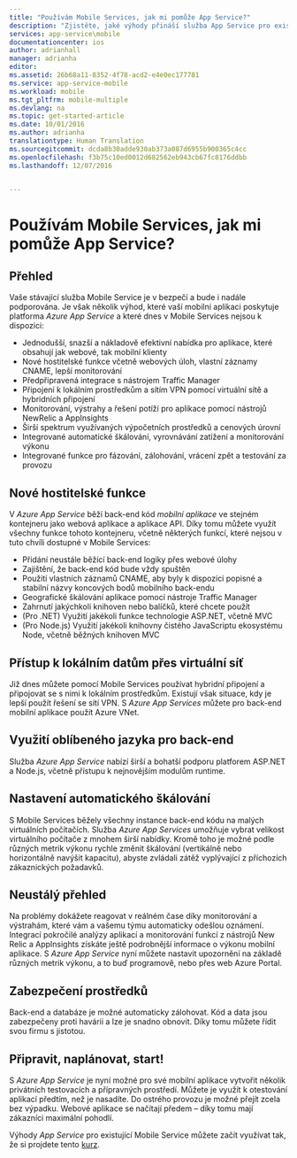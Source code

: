 ```yaml
---
title: "Používám Mobile Services, jak mi pomůže App Service?"
description: "Zjistěte, jaké výhody přináší služba App Service pro existující projekty Mobile Services."
services: app-service\mobile
documentationcenter: ios
author: adrianhall
manager: adrianha
editor: 
ms.assetid: 26b68a11-8352-4f78-acd2-e4e0ec177781
ms.service: app-service-mobile
ms.workload: mobile
ms.tgt_pltfrm: mobile-multiple
ms.devlang: na
ms.topic: get-started-article
ms.date: 10/01/2016
ms.author: adrianha
translationtype: Human Translation
ms.sourcegitcommit: dcda8b30adde930ab373a087d6955b900365c4cc
ms.openlocfilehash: f3b75c10ed0012d682562eb943cb67fc8176ddbb
ms.lasthandoff: 12/07/2016


---
```

# <a name="getting-started"> </a>Používám Mobile Services, jak mi pomůže App Service?
## <a name="overview"></a>Přehled
Vaše stávající služba Mobile Service je v bezpečí a bude i nadále podporována. Je však několik výhod, které vaší mobilní aplikaci poskytuje platforma *Azure App Service* a které dnes v Mobile Services nejsou k dispozici:

* Jednodušší, snazší a nákladově efektivní nabídka pro aplikace, které obsahují jak webové, tak mobilní klienty
* Nové hostitelské funkce včetně webových úloh, vlastní záznamy CNAME, lepší monitorování
* Předpřipravená integrace s nástrojem Traffic Manager
* Připojení k lokálním prostředkům a sítím VPN pomocí virtuální sítě a hybridních připojení
* Monitorování, výstrahy a řešení potíží pro aplikace pomocí nástrojů NewRelic a AppInsights
* Širší spektrum využívaných výpočetních prostředků a cenových úrovní
* Integrované automatické škálování, vyrovnávání zatížení a monitorování výkonu
* Integrované funkce pro fázování, zálohování, vrácení zpět a testování za provozu

## <a name="new-hosting-features"></a>Nové hostitelské funkce
V *Azure App Service* běží back-end kód *mobilní aplikace* ve stejném kontejneru jako webová aplikace a aplikace API. Díky tomu můžete využít všechny funkce tohoto kontejneru, včetně některých funkcí, které nejsou v tuto chvíli dostupné v Mobile Services:

* Přidání neustále běžící back-end logiky přes webové úlohy
* Zajištění, že back-end kód bude vždy spuštěn
* Použití vlastních záznamů CNAME, aby byly k dispozici popisné a stabilní názvy koncových bodů mobilního back-endu
* Geografické škálování aplikace pomocí nástroje Traffic Manager
* Zahrnutí jakýchkoli knihoven nebo balíčků, které chcete použít
* (Pro .NET) Využití jakékoli funkce technologie ASP.NET, včetně MVC
* (Pro Node.js) Využití jakékoli knihovny čistého JavaScriptu ekosystému Node, včetně běžných knihoven MVC

## <a name="access-on-premises-data-using-vnet"></a>Přístup k lokálním datům přes virtuální síť
Již dnes můžete pomocí Mobile Services používat hybridní připojení a připojovat se s nimi k lokálním prostředkům. Existují však situace, kdy je lepší použít řešení se sítí VPN. S *Azure App Services* můžete pro back-end mobilní aplikace použít Azure VNet.

## <a name="use-your-favorite-backend-language"></a>Využití oblíbeného jazyka pro back-end
Služba *Azure App Service* nabízí širší a bohatší podporu platforem ASP.NET a Node.js, včetně přístupu k nejnovějším modulům runtime.

## <a name="set-up-automatic-scale"></a>Nastavení automatického škálování
S Mobile Services běžely všechny instance back-end kódu na malých virtuálních počítačích. Služba *Azure App Services* umožňuje vybrat velikost virtuálního počítače z mnohem širší nabídky. Kromě toho je možné podle různých metrik výkonu rychle změnit škálování (vertikálně nebo horizontálně navýšit kapacitu), abyste zvládali zátěž vyplývající z příchozích zákaznických požadavků.

## <a name="be-in-the-know"></a>Neustálý přehled
Na problémy dokážete reagovat v reálném čase díky monitorování a výstrahám, které vám a vašemu týmu automaticky odešlou oznámení. Integrací pokročilé analýzy aplikací a monitorování funkcí z nástrojů New Relic a AppInsights získáte ještě podrobnější informace o výkonu mobilní aplikace. S *Azure App Service* nyní můžete nastavit upozornění na základě různých metrik výkonu, a to buď programově, nebo přes web Azure Portal.

## <a name="keep-your-assets-safe"></a>Zabezpečení prostředků
Back-end a databáze je možné automaticky zálohovat. Kód a data jsou zabezpečeny proti havárii a lze je snadno obnovit. Díky tomu můžete řídit svou firmu s jistotou.

## <a name="ready-stage-go"></a>Připravit, naplánovat, start!
S *Azure App Service* je nyní možné pro své mobilní aplikace vytvořit několik privátních testovacích a přípravných prostředí. Můžete je využít k otestování aplikací předtím, než je nasadíte. Do ostrého provozu je možné přejít zcela bez výpadku. Webové aplikace se načítají předem – díky tomu mají zákazníci maximální pohodlí.

Výhody *App Service* pro existující Mobile Service můžete začít využívat tak, že si projdete tento [kurz](app-service-mobile-migrating-from-mobile-services.md).


